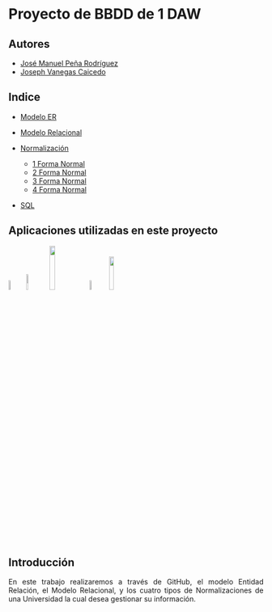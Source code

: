 # Proyecto de BBDD de 1 DAW
<div align="justify">

## Autores
 - [José Manuel Peña Rodríguez](https://github.com/jpprguezz)
 - [Joseph Vanegas Caicedo](https://github.com/JVC0)
   
## Indice
- [Modelo ER](https://github.com/JVC0/ProyectoBBDD/tree/main/modelo-er)

- [Modelo Relacional](https://github.com/JVC0/ProyectoBBDD/tree/main/modelo-mr)

- [Normalización](https://github.com/JVC0/ProyectoBBDD/tree/main/normalizacion)
    - [1 Forma Normal](https://github.com/JVC0/ProyectoBBDD/blob/main/normalizacion/1FormaNormal/1FormaNormal.drawio.png)
    - [2 Forma Normal](https://github.com/JVC0/ProyectoBBDD/blob/main/normalizacion/2FormaNormal/2FormaNormal.drawio.png)
    - [3 Forma Normal](https://github.com/JVC0/ProyectoBBDD/tree/main/normalizacion/3FormaNormal) 
    - [4 Forma Normal](https://github.com/JVC0/ProyectoBBDD/tree/main/normalizacion/4FormaNormal)

- [SQL](https://github.com/JVC0/ProyectoBBDD/tree/main/sql/Motor/SQLite3)
## Aplicaciones utilizadas en este proyecto 
<img src="https://imgs.search.brave.com/dhlg2llpJiilp7TBoA4ENKc4IhwzDMdr33Y_iY_8kvA/rs:fit:560:320:1/g:ce/aHR0cHM6Ly91cGxv/YWQud2lraW1lZGlh/Lm9yZy93aWtpcGVk/aWEvY29tbW9ucy90/aHVtYi85LzlhL1Zp/c3VhbF9TdHVkaW9f/Q29kZV8xLjM1X2lj/b24uc3ZnLzUxMnB4/LVZpc3VhbF9TdHVk/aW9fQ29kZV8xLjM1/X2ljb24uc3ZnLnBu/Zw" width="7%"></src><img src="https://imgs.search.brave.com/K2ZUCnePOBI4TKL1e2jdhRIho6Be06I7fSLWwVUdB8U/rs:fit:560:320:1/g:ce/aHR0cHM6Ly91cGxv/YWQud2lraW1lZGlh/Lm9yZy93aWtpcGVk/aWEvY29tbW9ucy90/aHVtYi80LzQ4L01h/cmtkb3duLW1hcmsu/c3ZnLzUxMnB4LU1h/cmtkb3duLW1hcmsu/c3ZnLnBuZw" width="9%"><img src="https://upload.wikimedia.org/wikipedia/commons/thumb/3/38/SQLite370.svg/1280px-SQLite370.svg.png" width="15%"> <img src="https://imgs.search.brave.com/3R312ocirckCYzRg8prry3bznaYmtCERR98sBtPDDhc/rs:fit:560:320:1/g:ce/aHR0cHM6Ly91cGxv/YWQud2lraW1lZGlh/Lm9yZy93aWtpcGVk/aWEvY29tbW9ucy90/aHVtYi8zLzNlL0Rp/YWdyYW1zLm5ldF9M/b2dvLnN2Zy81MTJw/eC1EaWFncmFtcy5u/ZXRfTG9nby5zdmcu/cG5n" width="7%"></src> <img src="https://imgs.search.brave.com/QBtVPyyL0OxsEIQmfKaGPXK3lS2xfK_DXvdWKSvd2Xw/rs:fit:560:320:1/g:ce/aHR0cHM6Ly91cGxv/YWQud2lraW1lZGlh/Lm9yZy93aWtpcGVk/aWEvY29tbW9ucy90/aHVtYi9lL2UwL0dp/dC1sb2dvLnN2Zy81/MTJweC1HaXQtbG9n/by5zdmcucG5n" width="13%">

## Introducción
En este trabajo realizaremos a través de GitHub, el modelo Entidad Relación, el Modelo Relacional, y los cuatro tipos de Normalizaciones de una Universidad la cual desea gestionar su información.




